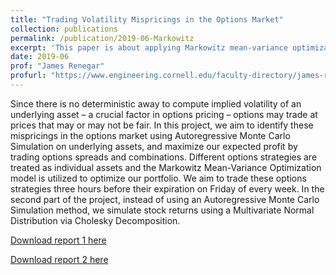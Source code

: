 ```yaml
---
title: "Trading Volatility Mispricings in the Options Market"
collection: publications
permalink: /publication/2019-06-Markowitz
excerpt: 'This paper is about applying Markowitz mean-variance optimization model to capture the volatility mispricings in options trading. It is a whole semester project for [ORIE 5370: Optimization Modeling in Finance](https://classes.cornell.edu/browse/roster/SP19/class/ORIE/5370).'
date: 2019-06
prof: "James Renegar"
profurl: "https://www.engineering.cornell.edu/faculty-directory/james-renegar"
---
```

Since there is no deterministic away to compute implied volatility of an underlying asset – a crucial factor in options pricing – options may trade at prices that may or may not be fair. In this project, we aim to identify these mispricings in the options market using Autoregressive Monte Carlo Simulation on underlying assets, and maximize our expected profit by trading options spreads and combinations. Different options strategies are treated as individual assets and the Markowitz Mean-Variance Optimization model is utilized to optimize our portfolio. We aim to trade these options strategies three hours before their expiration on Friday of every week. In the second part of the project, instead of using an Autoregressive Monte Carlo Simulation method, we simulate stock returns using a Multivariate Normal Distribution via Cholesky Decomposition.

[Download report 1 here](http://academicpages.github.io/files/report1.pdf)

[Download report 2 here](http://academicpages.github.io/files/report2.pdf)
